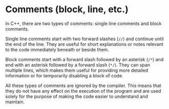 # Comments (block, line, etc.)

In C++, there are two types of comments: single line comments and block comments. 

Single line comments start with two forward slashes (`//`) and continue until the end of the line. They are useful for short explanations or notes relevant to the code immediately beneath or beside them.

Block comments start with a forward slash followed by an asterisk (`/*`) and end with an asterisk followed by a forward slash (`*/`). They can span multiple lines, which makes them useful for providing more detailed information or for temporarily disabling a block of code.

All these types of comments are ignored by the compiler. This means that they do not have any effect on the execution of the program and are used solely for the purpose of making the code easier to understand and maintain.

